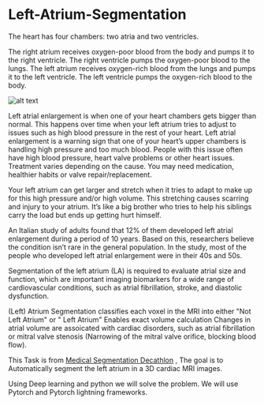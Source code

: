 # Left-Atrium-Segmentation

The heart has four chambers: two atria and two ventricles.

The right atrium receives oxygen-poor blood from the body and pumps it to the right ventricle.
The right ventricle pumps the oxygen-poor blood to the lungs.
The left atrium receives oxygen-rich blood from the lungs and pumps it to the left ventricle.
The left ventricle pumps the oxygen-rich blood to the body.

![alt text](https://sa1s3optim.patientpop.com/assets/docs/346147.jpg)

Left atrial enlargement is when one of your heart chambers gets bigger than normal. This happens over time when your left atrium tries to adjust to issues such as high blood pressure in the rest of your heart.
Left atrial enlargement is a warning sign that one of your heart’s upper chambers is handling high pressure and too much blood. People with this issue often have high blood pressure, heart valve problems or other heart issues. Treatment varies depending on the cause. You may need medication, healthier habits or valve repair/replacement.

Your left atrium can get larger and stretch when it tries to adapt to make up for this high pressure and/or high volume. This stretching causes scarring and injury to your atrium. It’s like a big brother who tries to help his siblings carry the load but ends up getting hurt himself.

An Italian study of adults found that 12% of them developed left atrial enlargement during a period of 10 years. Based on this, researchers believe the condition isn’t rare in the general population. In the study, most of the people who developed left atrial enlargement were in their 40s and 50s.

Segmentation of the left atrium (LA) is required to evaluate atrial size and function, which are important imaging biomarkers for a wide range of cardiovascular conditions, such as atrial fibrillation, stroke, and diastolic dysfunction.

(Left) Atrium Segmentation classifies each voxel in the MRI into either "Not Left Atrium" or " Left Atrium" Enables exact volume calculation
Changes in atrial volume are assoicated with cardiac disorders, such as atrial fibrillation or mitral valve stenosis (Narrowing of the mitral valve orifice, blocking blood flow).

This Task is from [Medical Segmentation Decathlon](http://medicaldecathlon.com/) , The goal is to Automatically segment the left atrium in a 3D cardiac MRI images.

Using Deep learning and python we will solve the problem. We will use Pytorch and Pytorch lightning frameworks.



